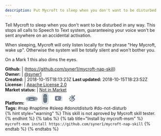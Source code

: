 ```yaml
---
description: Put Mycroft to sleep when you don't want to be disturbed
---
```

Tell Mycroft to sleep when you don't want to be disturbed in any way.
This stops all calls to Speech to Text system, guaranteeing your voice won't
be sent anywhere on an accidental activation.

When sleeping, Mycroft will only listen locally for the phrase "Hey Mycroft,
wake up". Otherwise the system will be totally silent and won't bother you.

On a Mark 1 this also dims the eyes.

**Github:** | (https://github.com/syner1/mycroft-nap-skill)  
**Owner:** | [@syner1](https://github.com/syner1)  
**Created:** | 2018-10-15T18:13:23Z  **Last updated:** 2018-10-15T18:23:52Z  
**License:** | [Apache License 2.0](https://api.github.com/licenses/apache-2.0)  
**Market status:** | [Not in Market](https://market.mycroft.ai/skill/)  
**Platform:**   ![](.gitbook/assets/mark-1-icon.png)  ![](.gitbook/assets/mark-2-icon.png)  ![](.gitbook/assets/picroft-icon.png)  ![](.gitbook/assets/kde.png)   
**Tags:** \#nap \#naptime \#sleep \#donotdisturb \#do-not-disturb   
{% hint style="warning" %}
This skill is not aproved by Mycroft skill tester.
{% endhint %}
  {% tabs %}
{% tab title="Install by mycroft-msm" %}
``` mycroft-msm install https://github.com/syner1/mycroft-nap-skill```
{% endtab %}
  {% endtabs %}
  